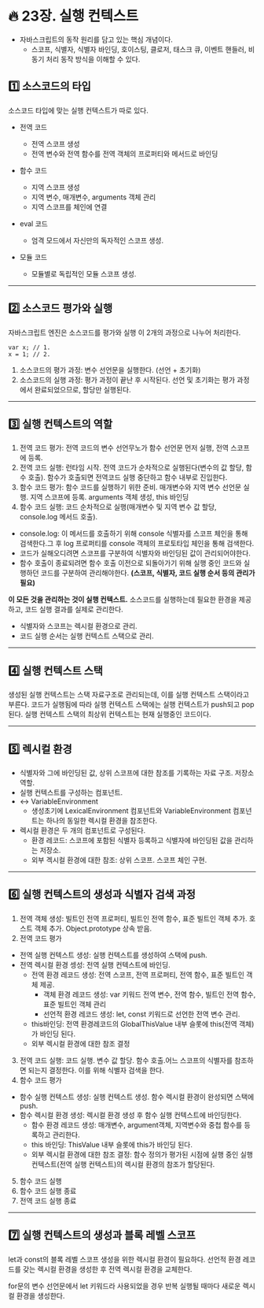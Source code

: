 # :fire: 23장. 실행 컨텍스트

- 자바스크립트의 동작 원리를 담고 있는 핵심 개념이다.
  - 스코프, 식별자, 식별자 바인딩, 호이스팅, 클로저, 태스크 큐, 이벤트 핸들러, 비동기 처리 동작 방식을 이해할 수 있다.

## :one: 소스코드의 타입

소스코드 타입에 맞는 실행 컨텍스트가 따로 있다.

- 전역 코드
  - 전역 스코프 생성
  - 전역 변수와 전역 함수를 전역 객체의 프로퍼티와 메서드로 바인딩
    
- 함수 코드
  - 지역 스코프 생성
  - 지역 변수, 매개변수, arguments 객체 관리
  - 지역 스코프를 체인에 연결

- eval 코드
  - 엄격 모드에서 자신만의 독자적인 스코프 생성.
    
- 모듈 코드
  - 모듈별로 독립적인 모듈 스코프 생성.

---

## :two: 소스코드 평가와 실행

자바스크립트 엔진은 소스코드를 평가와 실행 이 2개의 과정으로 나누어 처리한다.

```
var x; // 1.
x = 1; // 2.
```

1. 소스코드의 평가 과정: 변수 선언문을 실행한다. (선언 + 초기화)
2. 소스코드의 실행 과정: 평가 과정이 끝난 후 시작된다. 선언 및 초기화는 평가 과정에서 완료되었으므로, 할당만 실행된다.

---

## :three: 실행 컨텍스트의 역할

1. 전역 코드 평가: 전역 코드의 변수 선언무노가 함수 선언문 먼저 실행, 전역 스코프에 등록.
2. 전역 코드 실행: 런타임 시작. 전역 코드가 순차적으로 실행된다(변수의 값 할당, 함수 호출). 함수가 호출되면 전역코드 실행 중단하고 함수 내부로 진입한다.
3. 함수 코드 평가: 함수 코드를 실행하기 위한 준비. 매개변수와 지역 변수 선언문 실행. 지역 스코프에 등록. arguments 객체 생성, this 바인딩
4. 함수 코드 실행: 코드 순차적으로 실행(매개변수 및 지역 변수 값 할당, console.log 메서드 호출).
  - console.log: 이 메서드를 호출하기 위해 console 식별자를 스코프 체인을 통해 검색한다.그 후 log 프로퍼티를 console 객체의 프로토타입 체인을 통해 검색한다.
  - 코드가 실해오디려면 스코프를 구분하여 식별자와 바인딩된 값이 관리되어야한다.
  - 함수 호출이 종료되려면 함수 호출 이전으로 되돌아가기 위해 실행 중인 코드와 실행하던 코드를 구분하여 관리해야한다. **(스코프, 식별자, 코드 실행 순서 등의 관리가 필요)**

**이 모든 것을 관리하는 것이 실행 컨텍스트.** 소스코드를 실행하는데 필요한 환경을 제공하고, 코드 실행 결과를 실제로 관리한다. 
- 식별자와 스코프는 렉시컬 환경으로 관리.
- 코드 실행 순서는 실행 컨텍스트 스택으로 관리.

---

## :four: 실행 컨텍스트 스택

생성된 실행 컨텍스트는 스택 자료구조로 관리되는데, 이를 실행 컨텍스트 스택이라고 부른다. 코드가 실행됨에 따라 실행 컨텍스트 스택에는 실행 컨텍스트가 push되고 pop 된다. 실행 컨텍스트 스택의 최상위 컨텍스트는 현재 실행중인 코드이다.

---

## :five: 렉시컬 환경

- 식별자와 그에 바인딩된 값, 상위 스코프에 대한 참조를 기록하는 자료 구조. 저장소 역할.
- 실행 컨텍스트를 구성하는 컴포넌트.
- ↔ VariableEnvironment
  - 생성초기에 LexicalEnvironment 컴포넌트와 VariableEnvironment 컴포넌트는 하나의 동일한 렉시컬 환경을 참조한다. 
- 렉시컬 환경은 두 개의 컴포넌트로 구성된다.
  - 환경 레코드: 스코프에 포함된 식별자 등록하고 식별자에 바인딩된 값을 관리하는 저장소.
  - 외부 겍시컬 환경에 대한 참조: 상위 스코프. 스코프 체인 구현. 

---

## :six: 실행 컨텍스트의 생성과 식별자 검색 과정

1. 전역 객체 생성: 빌트인 전역 프로퍼티, 빌트인 전역 함수, 표준 빌트인 객체 추가. 호스트 객체 추가. Object.prototype 상속 받음.
2. 전역 코드 평가
  - 전역 실행 컨텍스트 생성: 실행 컨텍스트를 생성하여 스택에 push.
  - 전역 렉시컬 환경 셍성: 전역 실행 컨텍스트에 바인딩.
    - 전역 환경 레코드 생성: 전역 스코프, 전역 프로퍼티, 전역 함수, 표준 빌트인 객체 제공.
      - 객체 환경 레코드 생성: var 키워드 전역 변수, 전역 함수, 빌트인 전역 함수, 표준 빌트인 객체 관리
      - 선언적 환경 레코드 생성: let, const 키워드로 선언한 전역 변수 관리.
    - this바인딩: 전역 환경레코드의 GlobalThisValue 내부 슬롯에 this(전역 객체)가 바인딩 된다.
    - 외부 렉시컬 환경에 대한 참조 결정
3. 전역 코드 실행: 코드 실행. 변수 값 할당. 함수 호출.어느 스코프의 식별자를 참조하면 되는지 결정한다. 이를 위해 식별자 검색을 한다.
4. 함수 코드 평가
  - 함수 실행 컨텍스트 생성: 실행 컨텍스트 생성. 함수 렉시컬 환경이 완성되면 스택에 push.
  - 함수 렉시컬 환경 생성: 렉시컬 환경 생성 후 함수 실행 컨텍스트에 바인딩한다.
    - 함수 환경 레코드 생성: 매개변수, argument객체, 지역변수와 중첩 함수를 등록하고 관리한다.
    - this 바인딩: ThisValue 내부 슬롯에 this가 바인딩 된다.
    - 외부 렉시컬 환경에 대한 참조 결정: 함수 정의가 평가된 시점에 실행 중인 실행 컨텍스트(전역 실행 컨텍스트)의 렉시컬 환경의 참조가 할당된다.
5. 함수 코드 실행
6. 함수 코드 실행 종료
7. 전역 코드 실행 종료

---

## :seven: 실행 컨텍스트의 생성과 블록 레벨 스코프

let과 const의 블록 레벨 스코프 생성을 위한 렉시컬 환경이 필요하다. 선언적 환경 레코드를 갖는 렉시컬 환경을 생성한 후 전역 렉시컬 환경을 교체한다.

for문의 변수 선언문에서 let 키워드라 사용되었을 경우 반복 실행될 때마다 새로운 렉시컬 환경을 생성한다.
